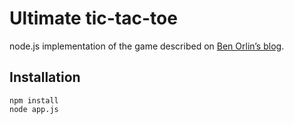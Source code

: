 # Ultimate tic-tac-toe

node.js implementation of the game described on
[Ben Orlin’s blog](http://mathwithbaddrawings.com/2013/06/16/ultimate-tic-tac-toe/).

## Installation

```
npm install
node app.js
```
